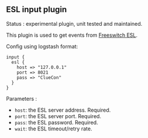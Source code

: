 ESL input plugin
---

Status : experimental plugin, unit tested and maintained.

This plugin is used to get events from [Freeswitch ESL](https://freeswitch.org). 

<!--
Config using url: ``input://ami://?host=127.0.0.1&port=5038&user=admin&pass=admin``
-->

Config using logstash format:
````
input {
  esl {
    host => "127.0.0.1"
    port => 8021
    pass => "ClueCon"
  }
}
````

Parameters :
* ``host``: the ESL server address. Required.
* ``port``: the ESL server port. Required.
* ``pass``: the ESL password. Required.
* ``wait``: the ESL timeout/retry rate.
